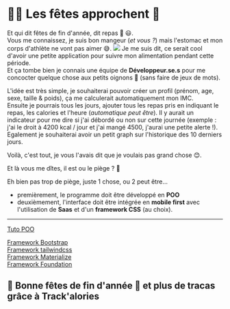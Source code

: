 # 🎅🏼 Les fêtes approchent 🎄

Et qui dit fêtes de fin d'année, dit repas 🥩 😃.  
Vous me connaissez, je suis bon mangeur (_et vous ?_) mais l'estomac et mon corps d'athlète ne vont pas aimer 😅.
![](https://media2.giphy.com/media/xUOxf4Sf4iUHIWvgR2/giphy.gif)
Je me suis dit, ce serait cool d'avoir une petite application pour suivre mon alimentation pendant cette période.  
 Et ça tombe bien je connais une équipe de **Développeur.se.s** pour me concocter quelque chose aux petits oignons 🧅 (sans faire de jeux de mots).

L'idée est très simple, je souhaiterai pouvoir créer un profil (prénom, age, sexe, taille & poids), ça me calculerait automatiquement mon IMC.  
Ensuite je pourrais tous les jours, ajouter tous les repas pris en indiquant le repas, les calories et l'heure (_automatique peut être_). Il y aurait un indicateur pour me dire si j'ai débordé ou non sur cette journée (exemple : j'ai le droit à 4200 kcal / jour et j'ai mangé 4500, j'aurai une petite alerte !).  
Egalement je souhaiterai avoir un petit graph sur l'historique des 10 derniers jours.

Voilà, c'est tout, je vous l'avais dit que je voulais pas grand chose 😊.

Et là vous me dîtes, il est ou le piège ? 🤪

Eh bien pas trop de piège, juste 1 chose, ou 2 peut être...

- premièrement, le programme doit être développé en **POO**
- deuxièmement, l'interface doit être intégrée en **mobile first** avec l'utilisation de **Saas** et d'un **framework CSS** (au choix).

---

[Tuto POO](https://www.youtube.com/watch?v=r_NiFqLvfsc&list=PLjwdMgw5TTLVDKy8ikf5Df5fnMqY-ec16)

[Framework Bootstrap](https://getbootstrap.com/)  
[Framework tailwindcss](https://tailwindcss.com/)  
[Framework Materialize](https://materializecss.com/)  
[Framework Foundation](https://get.foundation/)

## 🎉 Bonne fêtes de fin d'année 🎉 et plus de tracas grâce à Track'alories
